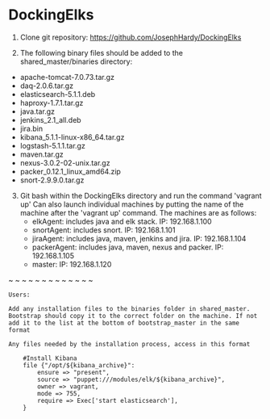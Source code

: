 # DockingElks

1) Clone git repository: https://github.com/JosephHardy/DockingElks

2) The following binary files should be added to the shared_master/binaries directory:

- apache-tomcat-7.0.73.tar.gz
- daq-2.0.6.tar.gz
- elasticsearch-5.1.1.deb
- haproxy-1.7.1.tar.gz
- java.tar.gz
- jenkins_2.1_all.deb
- jira.bin
- kibana_5.1.1-linux-x86_64.tar.gz
- logstash-5.1.1.tar.gz
- maven.tar.gz
- nexus-3.0.2-02-unix.tar.gz
- packer_0.12.1_linux_amd64.zip
- snort-2.9.9.0.tar.gz

3) Git bash within the DockingElks directory and run the command 'vagrant up'
Can also launch individual machines by putting the name of the machine after the 'vagrant up' command. The machines are as follows:
    - elkAgent: includes java and elk stack. IP: 192.168.1.100
    - snortAgent: includes snort. IP: 192.168.1.101
    - jiraAgent: includes java, maven, jenkins and jira. IP: 192.168.1.104
    - packerAgent: includes java, maven, nexus and packer. IP: 192.168.1.105
    - master: IP: 192.168.1.120

~
~
~
~
~
~
~
~
~
~
~
~
~
~~~~
Users:

Add any installation files to the binaries folder in shared_master. Bootstrap should copy it to the correct folder on the machine. If not add it to the list at the bottom of bootstrap_master in the same format

Any files needed by the installation process, access in this format

    #Install Kibana
    file {"/opt/${kibana_archive}":
        ensure => "present",
        source => "puppet:///modules/elk/${kibana_archive}",
        owner => vagrant,
        mode => 755,
    	require => Exec['start elasticsearch'],
    }
    
